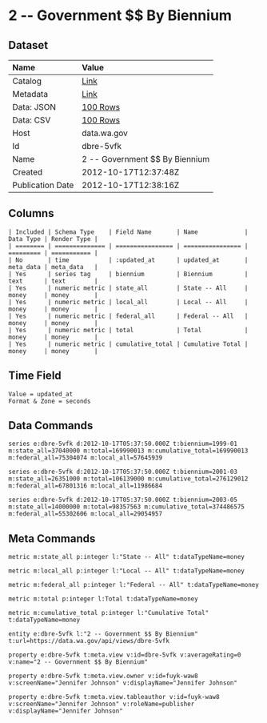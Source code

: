 # 2 -- Government $$ By Biennium

## Dataset

| Name | Value |
| :--- | :---- |
| Catalog | [Link](https://catalog.data.gov/dataset/2-government-by-biennium-9914b) |
| Metadata | [Link](https://data.wa.gov/api/views/dbre-5vfk) |
| Data: JSON | [100 Rows](https://data.wa.gov/api/views/dbre-5vfk/rows.json?max_rows=100) |
| Data: CSV | [100 Rows](https://data.wa.gov/api/views/dbre-5vfk/rows.csv?max_rows=100) |
| Host | data.wa.gov |
| Id | dbre-5vfk |
| Name | 2 -- Government $$ By Biennium |
| Created | 2012-10-17T12:37:48Z |
| Publication Date | 2012-10-17T12:38:16Z |

## Columns

```ls
| Included | Schema Type    | Field Name       | Name             | Data Type | Render Type |
| ======== | ============== | ================ | ================ | ========= | =========== |
| No       | time           | :updated_at      | updated_at       | meta_data | meta_data   |
| Yes      | series tag     | biennium         | Biennium         | text      | text        |
| Yes      | numeric metric | state_all        | State -- All     | money     | money       |
| Yes      | numeric metric | local_all        | Local -- All     | money     | money       |
| Yes      | numeric metric | federal_all      | Federal -- All   | money     | money       |
| Yes      | numeric metric | total            | Total            | money     | money       |
| Yes      | numeric metric | cumulative_total | Cumulative Total | money     | money       |
```

## Time Field

```ls
Value = updated_at
Format & Zone = seconds
```

## Data Commands

```ls
series e:dbre-5vfk d:2012-10-17T05:37:50.000Z t:biennium=1999-01 m:state_all=37040000 m:total=169990013 m:cumulative_total=169990013 m:federal_all=75304074 m:local_all=57645939

series e:dbre-5vfk d:2012-10-17T05:37:50.000Z t:biennium=2001-03 m:state_all=26351000 m:total=106139000 m:cumulative_total=276129012 m:federal_all=67801316 m:local_all=11986684

series e:dbre-5vfk d:2012-10-17T05:37:50.000Z t:biennium=2003-05 m:state_all=14000000 m:total=98357563 m:cumulative_total=374486575 m:federal_all=55302606 m:local_all=29054957
```

## Meta Commands

```ls
metric m:state_all p:integer l:"State -- All" t:dataTypeName=money

metric m:local_all p:integer l:"Local -- All" t:dataTypeName=money

metric m:federal_all p:integer l:"Federal -- All" t:dataTypeName=money

metric m:total p:integer l:Total t:dataTypeName=money

metric m:cumulative_total p:integer l:"Cumulative Total" t:dataTypeName=money

entity e:dbre-5vfk l:"2 -- Government $$ By Biennium" t:url=https://data.wa.gov/api/views/dbre-5vfk

property e:dbre-5vfk t:meta.view v:id=dbre-5vfk v:averageRating=0 v:name="2 -- Government $$ By Biennium"

property e:dbre-5vfk t:meta.view.owner v:id=fuyk-waw8 v:screenName="Jennifer Johnson" v:displayName="Jennifer Johnson"

property e:dbre-5vfk t:meta.view.tableauthor v:id=fuyk-waw8 v:screenName="Jennifer Johnson" v:roleName=publisher v:displayName="Jennifer Johnson"
```
